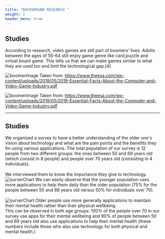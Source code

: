 ```yaml
---
title: "BACKGROUND RESEARCH "
weight: 2
header_menu: true
---
```


## Studies

According to research, video games are still part of boomers’ lives. Adults between the ages of 55-64 still enjoy game genre like card,puzzle and virtual board game. This tells us that we can make games similar to what they are used too and limit the technological gap.[4]

![boomerImage](/images/femaleBoomers.png) Taken from: https://www.theesa.com/wp-content/uploads/2019/05/2019-Essential-Facts-About-the-Computer-and-Video-Game-Industry.pdf

![boomerImage](/images/maleBoomers.png) Taken from: https://www.theesa.com/wp-content/uploads/2019/05/2019-Essential-Facts-About-the-Computer-and-Video-Game-Industry.pdf

---

## Studies
We organized a survey to have a better understanding of the older one's vision about technology and what are the pain points and the benefits they fin using various applications. The total population of our survey is 12 people from two different groups: the ones between 50 and 69 years old \(which consist in 8 people\) and people over 70 years old \(consisting in 4 individuals\). \
\
We interviewed them to know the importance they give to technology.\
![surverChart](/images/chart1.png) 
We can easily observe that the younger population uses more applications to help them daily than the older population \(75% for the people between 50 and 69 years old versus 50% for individuals over 70\).\
\
![surverChart](/images/chart2.png)
Older people use more generally applications to maintain their mental health rather than their physical wellbeing. \
This can be observed in both age groups: 100% of the people over 70 in our survey use apps for their mental wellbeing and 90% of people between 50 and 69 years old also use applications to help their mental health \(these numbers include those who also use technology for both physical and mental health.\)